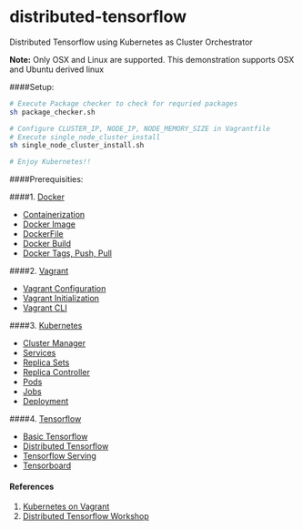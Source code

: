 # distributed-tensorflow

Distributed Tensorflow using Kubernetes as Cluster Orchestrator

**Note:** Only OSX and Linux are supported. This demonstration supports OSX and Ubuntu derived linux<br>

####Setup:
```bash
# Execute Package checker to check for requried packages
sh package_checker.sh

# Configure CLUSTER_IP, NODE_IP, NODE_MEMORY_SIZE in Vagrantfile
# Execute single_node_cluster_install
sh single_node_cluster_install.sh

# Enjoy Kubernetes!!
```


####Prerequisities:

####1. [Docker](https://github.com/docker/docker)
  * [Containerization](https://www.digitalocean.com/community/tutorials/the-docker-ecosystem-an-overview-of-containerization)
  * [Docker Image](https://docs.docker.com/engine/tutorials/dockerimages/)
  * [DockerFile](https://docs.docker.com/engine/reference/builder/)
  * [Docker Build](https://docs.docker.com/engine/tutorials/dockerimages/)
  * [Docker Tags, Push, Pull](https://docs.docker.com/engine/getstarted/step_six/)

####2. [Vagrant](https://github.com/mitchellh/vagrant)
  * [Vagrant Configuration](https://www.vagrantup.com/docs/vagrantfile/)
  * [Vagrant Initialization](https://www.vagrantup.com/docs/getting-started/)
  * [Vagrant CLI](https://www.vagrantup.com/docs/cli/)

####3. [Kubernetes](https://github.com/kubernetes/kubernetes)
  * [Cluster Manager](http://kubernetes.io/docs/admin/cluster-management/)
  * [Services](http://kubernetes.io/docs/user-guide/services/)
  * [Replica Sets](http://kubernetes.io/docs/user-guide/replicasets/)
  * [Replica Controller](http://kubernetes.io/docs/user-guide/replication-controller/)
  * [Pods](http://kubernetes.io/docs/user-guide/pods/)
  * [Jobs](http://kubernetes.io/docs/user-guide/jobs/)
  * [Deployment](http://kubernetes.io/docs/user-guide/deployments/)

####4. [Tensorflow](https://github.com/tensorflow/tensorflow)
  * [Basic Tensorflow](https://github.com/aymericdamien/TensorFlow-Examples)
  * [Distributed Tensorflow](https://www.tensorflow.org/versions/r0.10/how_tos/distributed/index.html)
  * [Tensorflow Serving](https://tensorflow.github.io/serving/)
  * [Tensorboard](https://www.tensorflow.org/versions/r0.10/how_tos/summaries_and_tensorboard/index.html)


#### References
1. [Kubernetes on Vagrant](https://coreos.com/kubernetes/docs/latest/kubernetes-on-vagrant-single.html)<br>
2. [Distributed Tensorflow Workshop](https://github.com/amygdala/tensorflow-workshop)<br>

